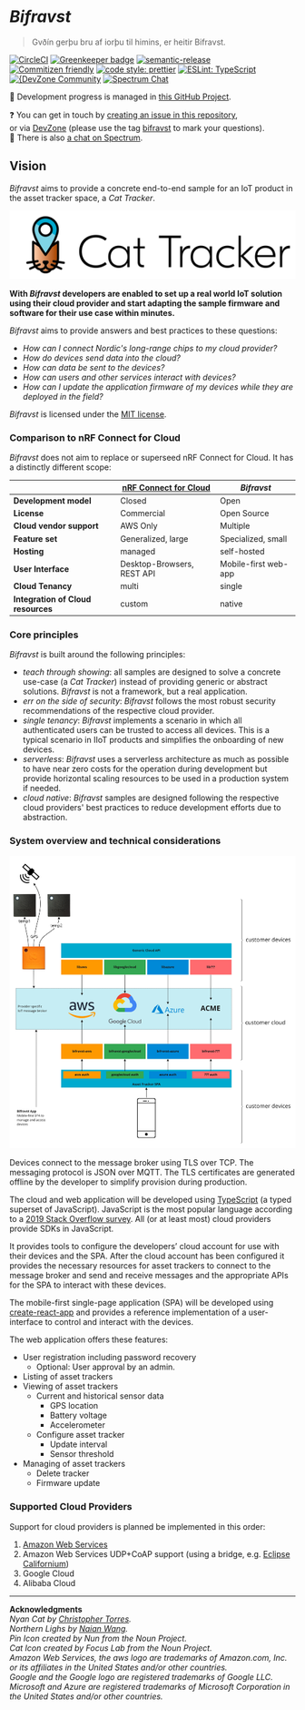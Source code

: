# _Bifravst_

> Gvðín gerþu bru af iorþu til himins, er heitir Bifravst.

[![CircleCI](https://circleci.com/gh/bifravst/bifravst/tree/saga.svg?style=svg)](https://circleci.com/gh/bifravst/bifravst/tree/saga)
[![Greenkeeper badge](https://badges.greenkeeper.io/bifravst/bifravst.svg)](https://greenkeeper.io/)
[![semantic-release](https://img.shields.io/badge/%20%20%F0%9F%93%A6%F0%9F%9A%80-semantic--release-e10079.svg)](https://github.com/semantic-release/semantic-release)
[![Commitizen friendly](https://img.shields.io/badge/commitizen-friendly-brightgreen.svg)](http://commitizen.github.io/cz-cli/)
[![code style: prettier](https://img.shields.io/badge/code_style-prettier-ff69b4.svg)](https://github.com/prettier/prettier/)
[![ESLint: TypeScript](https://img.shields.io/badge/ESLint-TypeScript-blue.svg)](https://github.com/typescript-eslint/typescript-eslint)  
[![{DevZone Community](https://img.shields.io/badge/%7BDevZone-community-brightgreen.svg)](https://devzone.nordicsemi.com/search?q=bifravst)
[![Spectrum Chat](https://img.shields.io/badge/Spectrum-chat-blue.svg)](https://spectrum.chat/bifravst)

🚧 Development progress is managed in [this GitHub Project](https://github.com/orgs/bifravst/projects/1).

❓ You can get in touch by [creating an issue in this repository](https://github.com/bifravst/bifravst/issues/new),  
or via [DevZone](https://devzone.nordicsemi.com/) (please use the tag [bifravst](https://devzone.nordicsemi.com/search?q=bifravst) to mark your questions).  
💬 There is also [a chat on Spectrum](https://spectrum.chat/bifravst).

## Vision

_Bifravst_ aims to provide a concrete end-to-end sample for an IoT product in the asset tracker space, a _Cat Tracker_.

![Bifravst: Cat Tracker IoT example](./docs/logo-with-text.png)

**With _Bifravst_ developers are enabled to set up a real world IoT solution using their cloud provider and start adapting the sample firmware and software for their use case within minutes.**

_Bifravst_ aims to provide answers and best practices to these questions:

- _How can I connect Nordic's long-range chips to my cloud provider?_
- _How do devices send data into the cloud?_
- _How can data be sent to the devices?_
- _How can users and other services interact with devices?_
- _How can I update the application firmware of my devices while they are deployed in the field?_

_Bifravst_ is licensed under the [MIT license](./LICENSE).

### Comparison to nRF Connect for Cloud

_Bifravst_ does not aim to replace or superseed nRF Connect for Cloud. It has a distinctly different scope:

|                                    | [nRF Connect for Cloud](https://www.nordicsemi.com/Software-and-Tools/Development-Tools/nRF-Connect-for-Cloud) | _Bifravst_           |
| ---------------------------------- | -------------------------------------------------------------------------------------------------------------- | -------------------- |
| **Development model**              | Closed                                                                                                         | Open                 |
| **License**                        | Commercial                                                                                                     | Open Source          |
| **Cloud vendor support**           | AWS Only                                                                                                       | Multiple             |
| **Feature set**                    | Generalized, large                                                                                             | Specialized, small   |
| **Hosting**                        | managed                                                                                                        | self-hosted          |
| **User Interface**                 | Desktop-Browsers, REST API                                                                                     | Mobile-first web-app |
| **Cloud Tenancy**                  | multi                                                                                                          | single               |
| **Integration of Cloud resources** | custom                                                                                                         | native               |

### Core principles

_Bifravst_ is built around the following principles:

- _teach through showing_: all samples are designed to solve a concrete use-case (a _Cat Tracker_) instead of providing generic or abstract solutions. _Bifravst_ is not a framework, but a real application.
- _err on the side of security_: _Bifravst_ follows the most robust security recommendations of the respective cloud provider.
- _single tenancy_: _Bifravst_ implements a scenario in which all authenticated users can be trusted to access all devices. This is a typical scenario in IIoT products and simplifies the onboarding of new devices.
- _serverless_: _Bifravst_ uses a serverless architecture as much as possible to have near zero costs for the operation during development but provide horizontal scaling resources to be used in a production system if needed.
- _cloud native_: _Bifravst_ samples are designed following the respective cloud providers' best practices to reduce development efforts due to abstraction.

### System overview and technical considerations

![System overview](./docs/System%20overview.jpg)

Devices connect to the message broker using TLS over TCP. The messaging protocol is JSON over MQTT. The TLS certificates are generated offline by the developer to simplify provision during production.

The cloud and web application will be developed using [TypeScript](https://www.typescriptlang.org/) (a typed superset of JavaScript). JavaScript is the most popular language according to a [2019 Stack Overflow survey](https://insights.stackoverflow.com/survey/2019#technology). All (or at least most) cloud providers provide SDKs in JavaScript.

It provides tools to configure the developers’ cloud account for use with their devices and the SPA. After the cloud account has been configured it provides the necessary resources for asset trackers to connect to the message broker and send and receive messages and the appropriate APIs for the SPA to interact with these devices.

The mobile-first single-page application (SPA) will be developed using [create-react-app](https://github.com/facebook/create-react-app) and provides a reference implementation of a user-interface to control and interact with the devices.

The web application offers these features:

- User registration including password recovery
  - Optional: User approval by an admin.
- Listing of asset trackers
- Viewing of asset trackers
  - Current and historical sensor data
    - GPS location
    - Battery voltage
    - Accelerometer
  - Configure asset tracker
    - Update interval
    - Sensor threshold
- Managing of asset trackers
  - Delete tracker
  - Firmware update

### Supported Cloud Providers

Support for cloud providers is planned be implemented in this order:

1. [Amazon Web Services](./docs/aws/GettingStarted.md)
1. Amazon Web Services UDP+CoAP support (using a bridge, e.g. [Eclipse Californium](https://github.com/eclipse/californium))
1. Google Cloud
1. Alibaba Cloud

---

**Acknowledgments**  
_Nyan Cat by [Christopher Torres](https://www.youtube.com/watch?v=QH2-TGUlwu4)._  
_Northern Lighs by [Naian Wang](https://unsplash.com/photos/F9wrh2miJLA)._  
_Pin Icon created by Nun from the Noun Project._  
_Cat Icon created by Focus Lab from the Noun Project._  
_Amazon Web Services, the aws logo are trademarks of Amazon.com, Inc. or its affiliates in the United States and/or other countries._  
_Google and the Google logo are registered trademarks of Google LLC._  
_Microsoft and Azure are registered trademarks of Microsoft Corporation in the United States and/or other countries._
